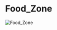 # Food_Zone

![Food_Zone](https://github.com/user-attachments/assets/d9793a41-b909-44ce-aaa7-7d65b89ca5e4)


